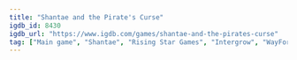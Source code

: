 ```yaml
---
title: "Shantae and the Pirate's Curse"
igdb_id: 8430
igdb_url: "https://www.igdb.com/games/shantae-and-the-pirates-curse"
tag: ["Main game", "Shantae", "Rising Star Games", "Intergrow", "WayForward", "Platform", "Role-playing (RPG)", "Adventure", "Indie", "Single player", "Side view", "Action"]
---
```

